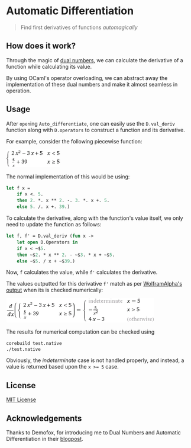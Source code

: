 # Automatic Differentiation

> Find first derivatives of functions _automagically_

## How does it work?

Through the magic of [dual numbers](https://en.wikipedia.org/wiki/Dual_number), we can calculate the derivative of a function while calculating its value.

By using OCaml's operator overloading, we can abstract away the
implementation of these dual numbers and make it almost seamless in
operation.

## Usage

After `open`ing `Auto_differentiate`, one can easily use the
`D.val_deriv` function along with `D.operators` to construct a
function and its derivative.

For example, consider the following piecewise function:

![](pics/function.gif)

The normal implementation of this would be using:

```OCaml
let f x =
    if x <. 5.
    then 2. *. x ** 2. -. 3. *. x +. 5.
    else 5. /. x +. 39.)
```

To calculate the derivative, along with the function's value itself,
we only need to update the function as follows:

```OCaml
let f, f' = D.val_deriv (fun x ->
    let open D.Operators in
    if x < ~$5.
    then ~$2. * x ** 2. - ~$3. * x + ~$5.
    else ~$5. / x + ~$39.)
```

Now, `f` calculates the value, while `f'` calculates the derivative.

The values outputted for this derivative `f'` match as per [WolframAlpha's output](http://www.wolframalpha.com/input/?i=differentiate+piecewise%5B%7B%7B2*x%5E2-3x%2B5,+x+%3C+5%7D,%7B5%2Fx%2B39,+x+%3E%3D+5%7D%7D%5D) when its is checked numerically:

![](pics/derivative.gif)

The results for numerical computation can be checked using

```
corebuild test.native
./test.native
```

Obviously, the *indeterminate* case is not handled properly, and
instead, a value is returned based upon the `x >= 5` case.

## License

[MIT License](https://jay.mit-license.org/2017)

## Acknowledgements

Thanks to Demofox, for introducing me to Dual Numbers and Automatic Differentiation in their [blogpost](http://blog.demofox.org/2014/12/30/dual-numbers-automatic-differentiation/).

